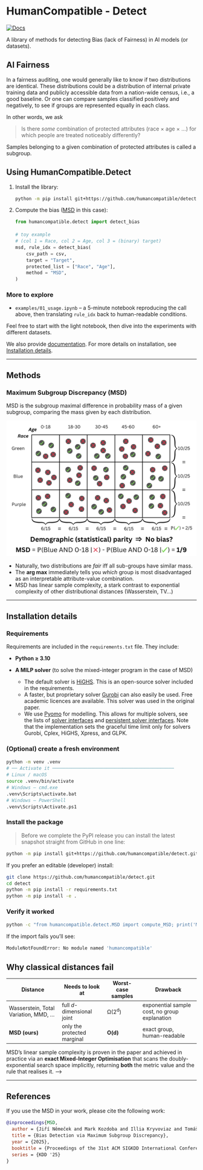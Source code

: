 # HumanCompatible - Detect

[![Docs](https://readthedocs.org/projects/humancompatible-detect/badge/?version=latest)](https://humancompatible-detect.readthedocs.io/en/latest)

A library of methods for detecting Bias (lack of Fairness) in AI models (or datasets).

## AI Fairness

In a fairness auditing, one would generally like to know if two distributions are identical.
These distributions could be a distribution of internal private training data and publicly accessible data from a nation-wide census, i.e., a good baseline.
Or one can compare samples classified positively and negatively, to see if groups are represented equally in each class.

In other words, we ask

> Is there _some_ combination of protected attributes (race × age × …) for which people are treated noticeably differently?

Samples belonging to a given combination of protected attributes is called a subgroup.

<!-- Formally, let

* **X** ∈ ℝ<sup>d</sup> be the feature space,
* **P** and **Q** two distributions we want to compare (e.g. training vs census, positives vs negatives),
* **𝒫** ⊂ {1,…,d} the indices of *protected* features (age, sex, race, …).

A **sub-group** *S* is all samples whose protected attributes take one fixed value each.
We must consider every such intersection – their number is exponential in |𝒫|.
 -->

## Using HumanCompatible.Detect

1. Install the library:
   ```bash
   python -m pip install git+https://github.com/humancompatible/detect.git
   ```
2. Compute the bias ([MSD](#maximum-subgroup-discrepancy-msd) in this case):

   ```python
   from humancompatible.detect import detect_bias

   # toy example
   # (col 1 = Race, col 2 = Age, col 3 = (binary) target)
   msd, rule_idx = detect_bias(
       csv_path = csv,
       target = "Target",
       protected_list = ["Race", "Age"],
       method = "MSD",
   )
   ```

### More to explore

- `examples/01_usage.ipynb` – a 5-minute notebook reproducing the call above,
  then translating `rule_idx` back to human-readable conditions.

Feel free to start with the light notebook, then dive into the experiments with different datasets.

We also provide [documentation](https://humancompatible-detect.readthedocs.io/en/latest/detect.MSD.html). For more details on installation, see [Installation details](#installation-details).

---

## Methods

### Maximum Subgroup Discrepancy (MSD)

MSD is the subgroup maximal difference in probability mass of a given subgroup, comparing the mass given by each distribution.

<div align="center">
  <img src="images/motivation_MSD.png" alt="Motivating example" width="550"/>
</div>

<!-- ```math

\text{MSD}(P,Q;\,𝒫)=
\max_{S\;\text{sub-group on }𝒫}\;
\bigl|\;P(S)-Q(S)\;\bigr|.

``` -->

- Naturally, two distributions are _fair_ iff all sub-groups have similar mass.
- The **arg max** immediately tells you _which_ group is most disadvantaged as an interpretable attribute-value combination.
- MSD has linear sample complexity, a stark contrast to exponential complexity of other distributional distances (Wasserstein, TV...)

---

## Installation details

### Requirements

Requirements are included in the `requirements.txt` file. They include:

- **Python ≥ 3.10**

- **A MILP solver** (to solve the mixed-integer program in the case of MSD)
  - The default solver is [HiGHS](https://highs.dev/). This is an open-source solver included in the requirements.
  - A faster, but proprietary solver [Gurobi](https://www.gurobi.com/) can also easily be used. Free academic licences are available. This solver was used in the original paper.
  - We use [Pyomo](https://pyomo.readthedocs.io/) for modelling. This allows for multiple solvers, see the lists of [solver interfaces](https://pyomo.readthedocs.io/en/stable/reference/topical/solvers/index.html) and [persistent solver interfaces](https://pyomo.readthedocs.io/en/stable/reference/topical/appsi/appsi.html). Note that the implementation sets the graceful time limit only for solvers Gurobi, Cplex, HiGHS, Xpress, and GLPK.

### (Optional) create a fresh environment

```bash
python -m venv .venv
# ── Activate it ─────────────────────────────────────────────
# Linux / macOS
source .venv/bin/activate
# Windows – cmd.exe
.venv\Scripts\activate.bat
# Windows – PowerShell
.venv\Scripts\Activate.ps1
```

### Install the package

> Before we complete the PyPI release you can install the latest snapshot straight from GitHub in one line:

```bash
python -m pip install git+https://github.com/humancompatible/detect.git
```

If you prefer an editable (developer) install:

```bash
git clone https://github.com/humancompatible/detect.git
cd detect
python -m pip install -r requirements.txt
python -m pip install -e .
```

### Verify it worked

```bash
python -c "from humancompatible.detect.MSD import compute_MSD; print('MSD imported OK')"
```

If the import fails you’ll see:

```bash
ModuleNotFoundError: No module named 'humancompatible'
```

## Why classical distances fail

| Distance                             | Needs to look at            | Worst-case samples | Drawback                                      |
| ------------------------------------ | --------------------------- | ------------------ | --------------------------------------------- |
| Wasserstein, Total Variation, MMD, … | full _d_-dimensional joint  | Ω(2<sup>d</sup>)   | exponential sample cost, no group explanation |
| **MSD (ours)**                       | only the protected marginal | **O(d)**           | exact group, human-readable                   |

MSD’s linear sample complexity is proven in the paper and achieved in practice via an **exact Mixed-Integer Optimisation** that scans the doubly-exponential search space implicitly, returning **both** the metric value and the rule that realises it.
-->

---

## References

If you use the MSD in your work, please cite the following work:

```bibtex
@inproceedings{MSD,
  author = {Jiří Němeček and Mark Kozdoba and Illia Kryvoviaz and Tomáš Pevný and Jakub Mareček},
  title = {Bias Detection via Maximum Subgroup Discrepancy},
  year = {2025},
  booktitle = {Proceedings of the 31st ACM SIGKDD International Conference on Knowledge Discovery \& Data Mining},
  series = {KDD '25}
}
```
